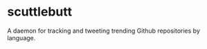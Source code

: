 scuttlebutt
===========

A daemon for tracking and tweeting trending Github repositories by language.
